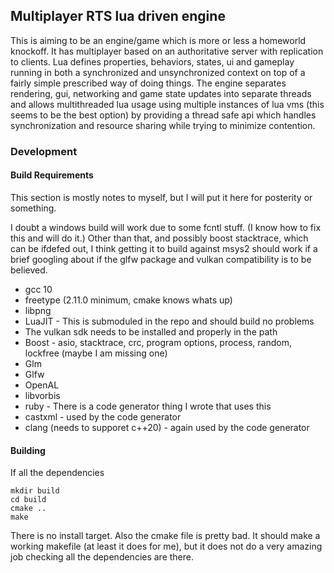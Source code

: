 ## Multiplayer RTS lua driven engine

This is aiming to be an engine/game which is more or less a homeworld knockoff. It has multiplayer based on an authoritative server with replication to clients. Lua defines properties, behaviors, states, ui and gameplay running in both a synchronized and unsynchronized context on top of a fairly simple prescribed way of doing things. The engine separates rendering, gui, networking and game state updates into separate threads and allows multithreaded lua usage using multiple instances of lua vms (this seems to be the best option) by providing a thread safe api which handles synchronization and resource sharing while trying to minimize contention.

### Development

#### Build Requirements

This section is mostly notes to myself, but I will put it here for posterity or something.

I doubt a windows build will work due to some fcntl stuff. (I know how to fix this and will do it.) Other than that, and possibly boost stacktrace, which can be ifdefed out, I think getting it to build against msys2 should work if a brief googling about if the glfw package and vulkan compatibility is to be believed.

 * gcc 10
 * freetype (2.11.0 minimum, cmake knows whats up)
 * libpng
 * LuaJIT - This is submoduled in the repo and should build no problems
 * The vulkan sdk needs to be installed and properly in the path
 * Boost - asio, stacktrace, crc, program options, process, random, lockfree (maybe I am missing one)
 * Glm
 * Glfw
 * OpenAL
 * libvorbis
 * ruby - There is a code generator thing I wrote that uses this
 * castxml - used by the code generator
 * clang (needs to supporet c++20) - again used by the code generator

#### Building

If all the dependencies

```
mkdir build
cd build
cmake ..
make
```

There is no install target. Also the cmake file is pretty bad. It should make a working makefile (at least it does for me), but it does not do a very amazing job checking all the dependencies are there.
